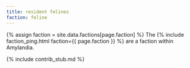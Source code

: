 ```yaml
---
title: resident felines
faction: feline
---
```


{% assign faction = site.data.factions[page.faction] %}
The {% include faction_ping.html faction={{ page.faction }} %} are a faction within Amylandia.

{% include contrib_stub.md %}
